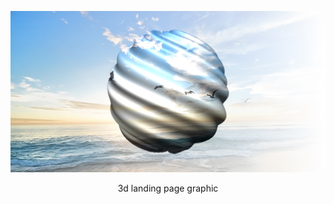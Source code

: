 ![sphere](https://github.com/Jeff0Brewer/readme-img/blob/main/sphere-landing/sphere.jpg?raw=true)
<p style="text-align: center;">3d landing page graphic</p>
